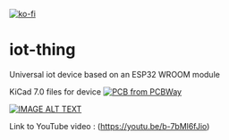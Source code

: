 [![ko-fi](https://ko-fi.com/img/githubbutton_sm.svg)](https://ko-fi.com/mortenslab)
# iot-thing
Universal iot device based on an ESP32 WROOM module

KiCad 7.0 files for device
<a href="https://www.pcbway.com/project/shareproject/iot_thing_universal_iot_development_board_fe54c4ad.html"><img src="https://www.pcbway.com/project/img/images/frompcbway-1220.png" alt="PCB from PCBWay" /></a>

[![IMAGE ALT TEXT](http://img.youtube.com/vi/b-7bMl6fJio/0.jpg)](http://www.youtube.com/watch?v=b-7bMl6fJio "Video Title")

Link to YouTube video : (https://youtu.be/b-7bMl6fJio)
